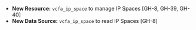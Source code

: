 * **New Resource:** `vcfa_ip_space` to manage IP Spaces [GH-8, GH-39, GH-40]
* **New Data Source:** `vcfa_ip_space` to read IP Spaces [GH-8]
